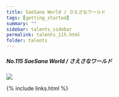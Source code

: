 ```yaml
---
title: SaeSana World / さえさなワールド
tags: [getting_started]
summary: ""
sidebar: talents_sidebar
permalink: talents_115.html
folder: talents
---
```



##### No.115 SaeSana World / さえさなワールド

![](https://yt3.ggpht.com/ytc/AKedOLTbCtN02EVfFE-YogZWgxCbRLhByR3LD-ACoef0xg=s176-c-k-c0x00ffffff-no-rj)






{% include links.html %}
